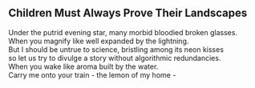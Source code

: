 Children Must Always Prove Their Landscapes
-------------------------------------------
Under the putrid evening star, many morbid bloodied broken glasses.  
When you magnify like well expanded by the lightning.  
But I should be untrue to science, bristling among its neon kisses  
so let us try to divulge a story without algorithmic redundancies.  
When you wake like aroma built by the water.  
Carry me onto your train - the lemon of my home -  
